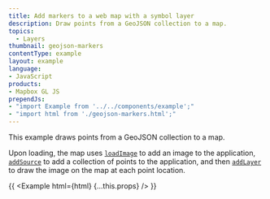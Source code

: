 ```yaml
---
title: Add markers to a web map with a symbol layer
description: Draw points from a GeoJSON collection to a map.
topics:
  - Layers
thumbnail: geojson-markers
contentType: example
layout: example
language:
- JavaScript
products:
- Mapbox GL JS
prependJs:
- "import Example from '../../components/example';"
- "import html from './geojson-markers.html';"
---
```


This example draws points from a GeoJSON collection to a map.

Upon loading, the map uses [`loadImage`](/mapbox-gl-js/api/map/#map#loadimage) to add an image to the application, [`addSource`](/mapbox-gl-js/api/map/#map#addsource) to add a collection of points to the application, and then [`addLayer`](/mapbox-gl-js/api/map/#map#addlayer) to draw the image on the map at each point location.

{{ <Example html={html} {...this.props} /> }}
